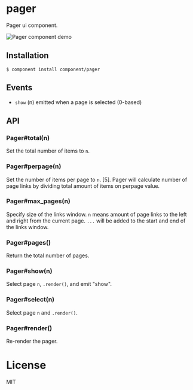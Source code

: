 # pager

  Pager ui component.

  ![Pager component demo](https://github.com/redbadger/pager/blob/master/pager_demo.gif)

## Installation

    $ component install component/pager

## Events

  - `show` (n) emitted when a page is selected (0-based)

## API

### Pager#total(n)

  Set the total number of items to `n`.

### Pager#perpage(n)

  Set the number of items per page to `n`. [5]. Pager will calculate number of page links by dividing total amount of items on perpage value.
  
### Pager#max_pages(n)

  Specify size of the links window. `n` means amount of page links to the left and right from the current page. `...` will be added to the start and end of the links window.

### Pager#pages()

  Return the total number of pages.

### Pager#show(n)

  Select page `n`, `.render()`, and emit "show".

### Pager#select(n)

  Select page `n` and `.render()`.

### Pager#render()

  Re-render the pager.

# License

  MIT
